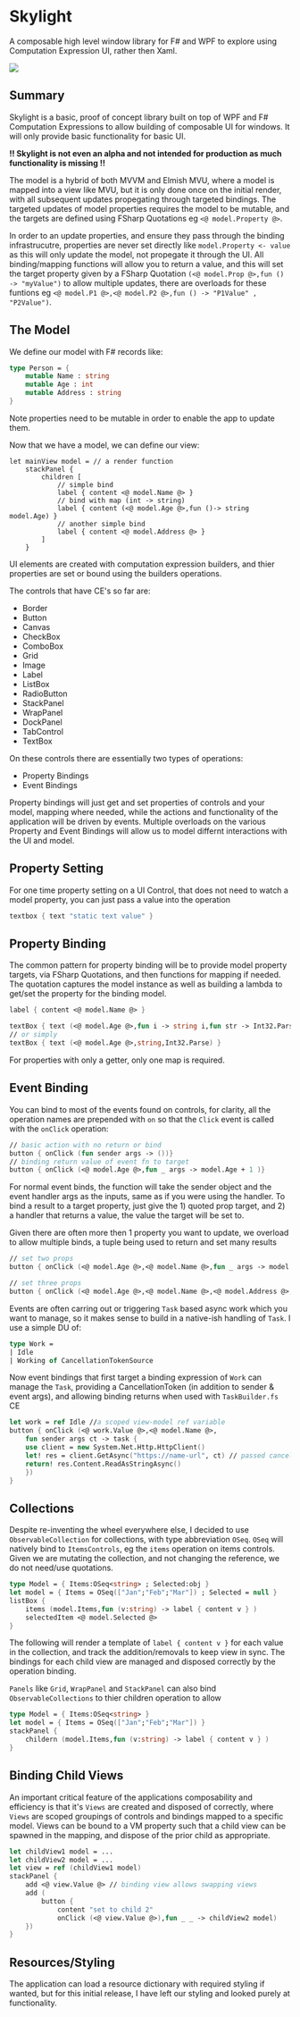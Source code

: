 # Skylight
A composable high level window library for F# and WPF to explore using Computation Expression UI, rather then Xaml.

![](./icon.png)

## Summary
Skylight is a basic, proof of concept library built on top of WPF and F# Computation Expressions to allow building of composable UI for windows. It will only provide basic functionality for basic UI.

__!! Skylight is not even an alpha and not intended for production as much functionality is missing !!__

The model is a hybrid of both MVVM and Elmish MVU, where a model is mapped into a view like MVU, but it is only done once on the initial render, with all subsequent updates propegating through targeted bindings. The targeted updates of model properties requires the model to be mutable, and the targets are defined using FSharp Quotations eg `<@ model.Property @>`.

In order to an update properties, and ensure they pass through the binding infrastrucutre, properties are never set directly like `model.Property <- value` as this will only update the model, not propegate it through the UI. All binding/mapping functions will allow you to return a value, and this will set the target property given by a FSharp Quotation `(<@ model.Prop @>,fun () -> "myValue")`
to allow multiple updates, there are overloads for these funtions eg `<@ model.P1 @>,<@ model.P2 @>,fun () -> "P1Value" , "P2Value")`.

## The Model
We define our model with F# records like:
```fsharp
type Person = {
    mutable Name : string
    mutable Age : int
    mutable Address : string
}
```
Note properties need to be mutable in order to enable the app to update them.

Now that we have a model, we can define our view:
```f#
let mainView model = // a render function
    stackPanel {
        children [
            // simple bind
            label { content <@ model.Name @> }   
            // bind with map (int -> string)
            label { content (<@ model.Age @>,fun ()-> string model.Age) }
            // another simple bind
            label { content <@ model.Address @> }
        ]
    }
```
UI elements are created with computation expression builders, and thier properties are set or bound using the builders operations.

The controls that have CE's so far are:
- Border
- Button
- Canvas
- CheckBox
- ComboBox
- Grid
- Image
- Label
- ListBox
- RadioButton
- StackPanel
- WrapPanel
- DockPanel
- TabControl
- TextBox

On these controls there are essentially two types of operations:
- Property Bindings
- Event Bindings

Property bindings will just get and set properties of controls and your model, mapping where needed, while the actions and functionality of the application will be driven by events. Multiple overloads on the various Property and Event Bindings will allow us to model differnt interactions with the UI and model.

## Property Setting
For one time property setting on a UI Control, that does not need to watch a model property, you can just pass a value into the operation
```fsharp
textbox { text "static text value" }
``` 

## Property Binding
The common pattern for property  binding will be to provide model property targets, via FSharp Quotations, and then functions for mapping if needed. The quotation captures the model instance as well as building a lambda to get/set the property for the binding model.
```fsharp
label { content <@ model.Name @> } 

textBox { text (<@ model.Age @>,fun i -> string i,fun str -> Int32.Parse str) }
// or simply
textBox { text (<@ model.Age @>,string,Int32.Parse) }
```  
For properties with only a getter, only one map is required.

## Event Binding
You can bind to most of the events found on controls, for clarity, all the operation names are prepended with `on` so that the `Click` event is called with the `onClick` operation:
```fsharp
// basic action with no return or bind
button { onClick (fun sender args -> ())}
// binding return value of event fn to target
button { onClick (<@ model.Age @>,fun _ args -> model.Age + 1 )}
```
For normal event binds, the function will take the sender object and the event handler args as the inputs, same as if you were using the handler. To bind a result to a target property, just give the 1) quoted prop target, and 2) a handler that returns a value, the value the target will be set to.

Given there are often more then 1 property you want to update, we overload to allow multiple binds, a tuple being used to return and set  many results
```fsharp
// set two props
button { onClick (<@ model.Age @>,<@ model.Name @>,fun _ args -> model.Age + 1 , model.Name + "+1" )}

// set three props
button { onClick (<@ model.Age @>,<@ model.Name @>,<@ model.Address @>,fun _ args -> model.Age + 1 , model.Name + "+1", "old Town" )}
```
Events are often carring out or triggering `Task` based async work which you want to manage, so it makes sense to build in a native-ish handling of `Task`. I use a simple DU of:
```fsharp
type Work =
| Idle
| Working of CancellationTokenSource
```
Now event bindings that first target a binding expression of `Work` can manage the `Task`, providing a CancellationToken (in addition to sender & event args), and allowing binding returns when used with `TaskBuilder.fs` CE
```fsharp
let work = ref Idle //a scoped view-model ref variable
button { onClick (<@ work.Value @>,<@ model.Name @>,
    fun sender args ct -> task {
    use client = new System.Net.Http.HttpClient()
    let! res = client.GetAsync("https://name-url", ct) // passed cancellation token
    return! res.Content.ReadAsStringAsync()
    })
}
```

## Collections
Despite re-inventing the wheel everywhere else, I decided to use `ObservableCollection` for collections, with type abbreviation `OSeq`. `OSeq` will natively bind to `ItemsControls`, eg the `items` operation on items controls. Given we are mutating the collection, and not changing the reference, we do not need/use quotations. 
```fsharp
type Model = { Items:OSeq<string> ; Selected:obj }
let model = { Items = OSeq(["Jan";"Feb";"Mar"]) ; Selected = null }
listBox {
    items (model.Items,fun (v:string) -> label { content v } )
    selectedItem <@ model.Selected @>
}
```
The following will render a template of `label { content v }` for each value in the collection, and track the addition/removals to keep view in sync. The bindings for each child view are managed and disposed correctly by the operation binding.

`Panels` like `Grid`, `WrapPanel` and `StackPanel` can also bind `ObservableCollections` to thier children operation to allow
```fsharp
type Model = { Items:OSeq<string> }
let model = { Items = OSeq(["Jan";"Feb";"Mar"]) }
stackPanel {
    childern (model.Items,fun (v:string) -> label { content v } )
}
```

## Binding Child Views
An important critical feature of the applications composability and efficiency is that it's `Views` are created and disposed of correctly, where `Views` are scoped groupings of controls and bindings mapped to a specific model. Views can be bound to a VM property such that a child view can be spawned in the mapping, and dispose of the prior child as appropriate.
```fsharp
let childView1 model = ...
let childView2 model = ...
let view = ref (childView1 model)
stackPanel {
    add <@ view.Value @> // binding view allows swapping views
    add ( 
        button {
            content "set to child 2"
            onClick (<@ view.Value @>),fun _ _ -> childView2 model)
    }) 
}
```

## Resources/Styling
The application can load a resource dictionary with required styling if wanted, but for this initial release, I have left our styling and looked purely at functionality.